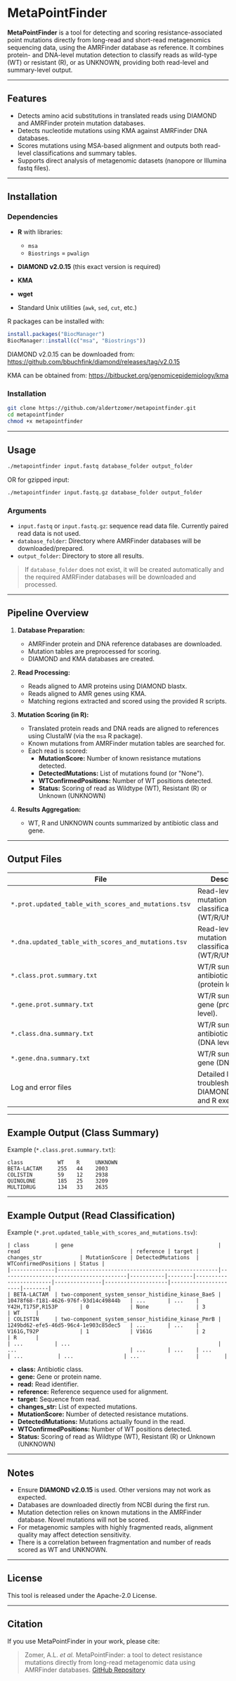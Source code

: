 # MetaPointFinder

**MetaPointFinder** is a tool for detecting and scoring resistance-associated point mutations directly from long-read and short-read metagenomics sequencing data, using the AMRFinder database as reference. It combines protein- and DNA-level mutation detection to classify reads as wild-type (WT) or resistant (R), or as UNKNOWN, providing both read-level and summary-level output.

---

## Features

- Detects amino acid substitutions in translated reads using DIAMOND and AMRFinder protein mutation databases.
- Detects nucleotide mutations using KMA against AMRFinder DNA databases.
- Scores mutations using MSA-based alignment and outputs both read-level classifications and summary tables.
- Supports direct analysis of metagenomic datasets (nanopore or Illumina fastq files).

---

## Installation

### Dependencies

- **R** with libraries:
  - `msa`
  - `Biostrings`
  = `pwalign`

- **DIAMOND v2.0.15** (this exact version is required)
- **KMA**
- **wget**
- Standard Unix utilities (`awk`, `sed`, `cut`, etc.)

R packages can be installed with:

```r
install.packages("BiocManager")
BiocManager::install(c("msa", "Biostrings"))
```

DIAMOND v2.0.15 can be downloaded from:
https://github.com/bbuchfink/diamond/releases/tag/v2.0.15

KMA can be obtained from:
https://bitbucket.org/genomicepidemiology/kma

### Installation

```bash
git clone https://github.com/aldertzomer/metapointfinder.git
cd metapointfinder
chmod +x metapointfinder
```

---

## Usage

```bash
./metapointfinder input.fastq database_folder output_folder
```

OR for gzipped input:

```bash
./metapointfinder input.fastq.gz database_folder output_folder
```

### Arguments

- `input.fastq` or `input.fastq.gz`: sequence read data file. Currently paired read data is not used.
- `database_folder`: Directory where AMRFinder databases will be downloaded/prepared.
- `output_folder`: Directory to store all results.

> If `database_folder` does not exist, it will be created automatically and the required AMRFinder databases will be downloaded and processed.

---

## Pipeline Overview

1. **Database Preparation:**
   - AMRFinder protein and DNA reference databases are downloaded.
   - Mutation tables are preprocessed for scoring.
   - DIAMOND and KMA databases are created.

2. **Read Processing:**
   - Reads aligned to AMR proteins using DIAMOND blastx.
   - Reads aligned to AMR genes using KMA.
   - Matching regions extracted and scored using the provided R scripts.

3. **Mutation Scoring (in R):**
   - Translated protein reads and DNA reads are aligned to references using ClustalW (via the `msa` R package).
   - Known mutations from AMRFinder mutation tables are searched for.
   - Each read is scored:
     - **MutationScore:** Number of known resistance mutations detected.
     - **DetectedMutations:** List of mutations found (or "None").
     - **WTConfirmedPositions:** Number of WT positions detected.
     - **Status:** Scoring of read as Wildtype (WT), Resistant (R) or Unknown (UNKNOWN)
     
4. **Results Aggregation:**
   - WT, R and UNKNOWN counts summarized by antibiotic class and gene.

---

## Output Files

| File                                               | Description                                                     |
|----------------------------------------------------|-----------------------------------------------------------------|
| `*.prot.updated_table_with_scores_and_mutations.tsv` | Read-level protein mutation classification (WT/R/UNKNOWN).    |
| `*.dna.updated_table_with_scores_and_mutations.tsv`  | Read-level DNA mutation classification (WT/R/UNKNOWN).        |
| `*.class.prot.summary.txt`                           | WT/R summary per antibiotic class (protein level).              |
| `*.gene.prot.summary.txt`                            | WT/R summary per gene (protein level).                          |
| `*.class.dna.summary.txt`                            | WT/R summary per antibiotic class (DNA level).                  |
| `*.gene.dna.summary.txt`                             | WT/R summary per gene (DNA level).                              |
| Log and error files                                  | Detailed logs for troubleshooting DIAMOND, KMA, and R execution.|

---

## Example Output (Class Summary)

Example (`*.class.prot.summary.txt`):

```
class           WT    R     UNKNOWN
BETA-LACTAM     255   44    2003
COLISTIN        59    12    2938
QUINOLONE       185   25    3209
MULTIDRUG       134   33    2635
```

---

## Example Output (Read Classification)

Example (`*.prot.updated_table_with_scores_and_mutations.tsv`):

```
| class        | gene                                              | read                                   | reference | target | changes_str            | MutationScore | DetectedMutations  | WTConfirmedPositions | Status |
|--------------|---------------------------------------------------|----------------------------------------|-----------|--------|------------------------|---------------|--------------------|----------------------|--------|
| BETA-LACTAM  | two-component_system_sensor_histidine_kinase_BaeS | 10478f68-f181-4626-976f-93d14c49844b   | ...       | ...    | Y42H,T175P,R153P       | 0             | None               | 3                    | WT     |
| COLISTIN     | two-component_system_sensor_histidine_kinase_PmrB | 1249bd62-efe5-46d5-96c4-1e903c85dec5   | ...       | ...    | V161G,T92P             | 1             | V161G              | 2                    | R      |
| ...          | ...                                               | ...                                    | ...       | ...    | ...                    | ...           | ...                | ...                  |        |

```

- **class:** Antibiotic class.
- **gene:** Gene or protein name.
- **read:** Read identifier.
- **reference:** Reference sequence used for alignment.
- **target:** Sequence from read.
- **changes_str:** List of expected mutations.
- **MutationScore:** Number of detected resistance mutations.
- **DetectedMutations:** Mutations actually found in the read.
- **WTConfirmedPositions:** Number of WT positions detected.
- **Status:** Scoring of read as Wildtype (WT), Resistant (R) or Unknown (UNKNOWN)

---

## Notes

- Ensure **DIAMOND v2.0.15** is used. Other versions may not work as expected.
- Databases are downloaded directly from NCBI during the first run.
- Mutation detection relies on known mutations in the AMRFinder database. Novel mutations will not be scored.
- For metagenomic samples with highly fragmented reads, alignment quality may affect detection sensitivity. 
- There is a correlation between fragmentation and number of reads scored as WT and UNKNOWN.

---

## License

This tool is released under the Apache-2.0 License.

---

## Citation

If you use MetaPointFinder in your work, please cite:

> Zomer, A.L. *et al.* MetaPointFinder: a tool to detect resistance mutations directly from long-read metagenomic data using AMRFinder databases. [GitHub Repository](https://github.com/aldertzomer/metapointfinder)
